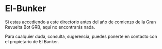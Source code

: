 # El-Bunker

Si estas accediendo a este directorio antes del año de comienzo de la Gran Revuelta Bot GRB, aquí no encontrarás nada.

Para cualquier duda, consulta, sugerencia, puedes ponerte en contacto con el propietario de El Bunker.

